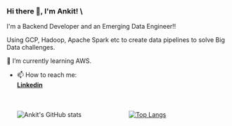 ### Hi there 👋, I'm Ankit! \
I'm a Backend Developer and an Emerging Data Engineer!!

Using GCP, Hadoop, Apache Spark etc to create data pipelines to solve Big Data challenges.

🌱 I’m currently learning AWS.

- 📫 How to reach me: **<div class="badge-base LI-profile-badge" data-locale="en_US" data-size="medium" data-theme="dark" data-type="VERTICAL" data-vanity="ankit-chilkalwar" data-version="v1"><a class="badge-base__link LI-simple-link" href="https://in.linkedin.com/in/ankit-chilkalwar?trk=profile-badge">Linkedin</a></div>**
\
\
\
![Ankit's GitHub stats](https://github-readme-stats.vercel.app/api?username=ankitdata&count_private=true&include_all_commits=true&show_icons=true&theme=highcontrast)  &emsp; &emsp; &emsp;  &emsp; &emsp; &emsp;[![Top Langs](https://github-readme-stats.vercel.app/api/top-langs/?username=ankitdata&layout=default)](https://github.com/ankitdata)

<!--
**ankitdata/ankitdata** is a ✨ _special_ ✨ repository because its `README.md` (this file) appears on your GitHub profile.


$~~~~~~~~~~~$




